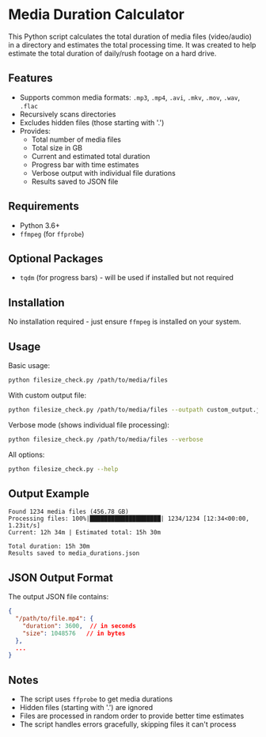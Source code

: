 # Media Duration Calculator

This Python script calculates the total duration of media files (video/audio) in a directory and estimates the total processing time. It was created to help estimate the total duration of daily/rush footage on a hard drive.

## Features

- Supports common media formats: `.mp3`, `.mp4`, `.avi`, `.mkv`, `.mov`, `.wav`, `.flac`
- Recursively scans directories
- Excludes hidden files (those starting with '.')
- Provides:
  - Total number of media files
  - Total size in GB
  - Current and estimated total duration
  - Progress bar with time estimates
  - Verbose output with individual file durations
  - Results saved to JSON file

## Requirements

- Python 3.6+
- `ffmpeg` (for `ffprobe`)

## Optional Packages

- `tqdm` (for progress bars) - will be used if installed but not required

## Installation

No installation required - just ensure `ffmpeg` is installed on your system.

## Usage

Basic usage:
```bash
python filesize_check.py /path/to/media/files
```

With custom output file:
```bash
python filesize_check.py /path/to/media/files --outpath custom_output.json
```

Verbose mode (shows individual file processing):
```bash
python filesize_check.py /path/to/media/files --verbose
```

All options:
```bash
python filesize_check.py --help
```

## Output Example

```
Found 1234 media files (456.78 GB)
Processing files: 100%|████████████████████| 1234/1234 [12:34<00:00,  1.23it/s]
Current: 12h 34m | Estimated total: 15h 30m

Total duration: 15h 30m
Results saved to media_durations.json
```

## JSON Output Format

The output JSON file contains:
```json
{
  "/path/to/file.mp4": {
    "duration": 3600,  // in seconds
    "size": 1048576   // in bytes
  },
  ...
}
```

## Notes

- The script uses `ffprobe` to get media durations
- Hidden files (starting with '.') are ignored
- Files are processed in random order to provide better time estimates
- The script handles errors gracefully, skipping files it can't process
